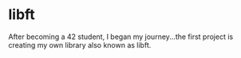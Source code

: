 # libft
After becoming a 42 student, I began my journey...the first project is creating my own library also known as libft. 
